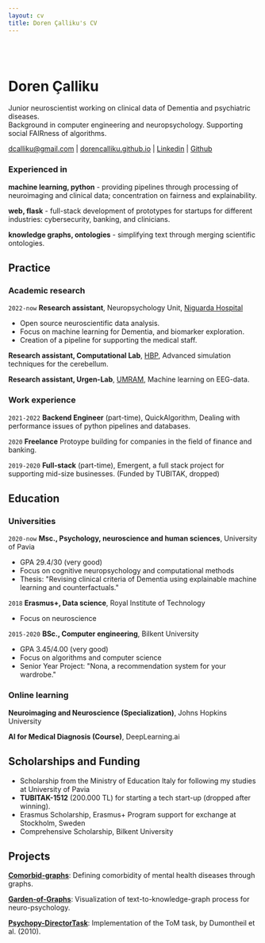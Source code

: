 ```yaml
---
layout: cv
title: Doren Çalliku's CV
---
```


<br> <br> 

# Doren Çalliku

Junior neuroscientist working on clinical data of Dementia and psychiatric diseases.    
Background in computer engineering and neuropsychology. Supporting social FAIRness of algorithms. 

<div id="webaddress">
<a href="mailto:dcalliku@gmail.com">dcalliku@gmail.com</a>
| <a href="https://dorencalliku.github.io">dorencalliku.github.io</a>
| <a href="https://www.linkedin.com/in/doren-calliku-23a55623b/">Linkedin</a>
| <a href="https://github.com/DorenCalliku">Github</a>
</div>

### Experienced in

__machine learning, python__ - providing pipelines through processing of neuroimaging and clinical data; concentration on fairness and explainability.

__web, flask__ - full-stack development of prototypes for startups for different industries: cybersecurity, banking, and clinicians. 

__knowledge graphs, ontologies__ - simplifying text through merging scientific ontologies. 

## Practice

### Academic research

`2022-now`
__Research assistant__, Neuropsychology Unit, [Niguarda Hospital](https://www.ospedaleniguarda.it/EN/)

- Open source neuroscientific data analysis.
- Focus on machine learning for Dementia, and biomarker exploration. 
- Creation of a pipeline for supporting the medical staff.  

__Research assistant, Computational Lab__, [HBP](https://dangelo.unipv.it/researchlab/projects/hbp/), Advanced simulation techniques for the cerebellum.

__Research assistant, Urgen-Lab__, [UMRAM](http://umram.bilkent.edu.tr/index.php/research-groups/), Machine learning on EEG-data.

### Work experience

`2021-2022`
__Backend Engineer__ (part-time), QuickAlgorithm, Dealing with performance issues of python pipelines and databases.

`2020`
__Freelance__ Protoype building for companies in the field of finance and banking.

`2019-2020`
__Full-stack__ (part-time), Emergent, a full stack project for supporting mid-size businesses. (Funded by TUBITAK, dropped)

## Education

### Universities

`2020-now`
__Msc., Psychology, neuroscience and human sciences__, University of Pavia

- GPA 29.4/30 (very good)
- Focus on cognitive neuropsychology and computational methods
- Thesis: "Revising clinical criteria of Dementia using explainable machine learning and counterfactuals."

`2018`
__Erasmus+, Data science__, Royal Institute of Technology

- Focus on neuroscience

`2015-2020`
__BSc., Computer engineering__, Bilkent University

- GPA 3.45/4.00 (very good)
- Focus on algorithms and computer science
- Senior Year Project: "Nona, a recommendation system for your wardrobe."

### Online learning

__Neuroimaging and Neuroscience (Specialization)__, Johns Hopkins University

__AI for Medical Diagnosis (Course)__, DeepLearning.ai

## Scholarships and Funding

- Scholarship from the Ministry of Education Italy for following my studies at University of Pavia
- __TUBITAK-1512__ (200.000 TL) for starting a tech start-up (dropped after winning).
- Erasmus Scholarship, Erasmus+ Program support for exchange at Stockholm, Sweden
- Comprehensive Scholarship, Bilkent University

## Projects

__[Comorbid-graphs](https://github.com/DorenCalliku/comorbid-graphs)__: Defining comorbidity of mental health diseases through graphs.

__[Garden-of-Graphs](http://garden-of-graphs.herokuapp.com/)__: Visualization of text-to-knowledge-graph process for neuro-psychology.

__[Psychopy-DirectorTask](https://github.com/DorenCalliku/directortask)__: Implementation of the ToM task, by Dumontheil et al. (2010).

<!-- ### Footer

Last updated: November 2022 -->


